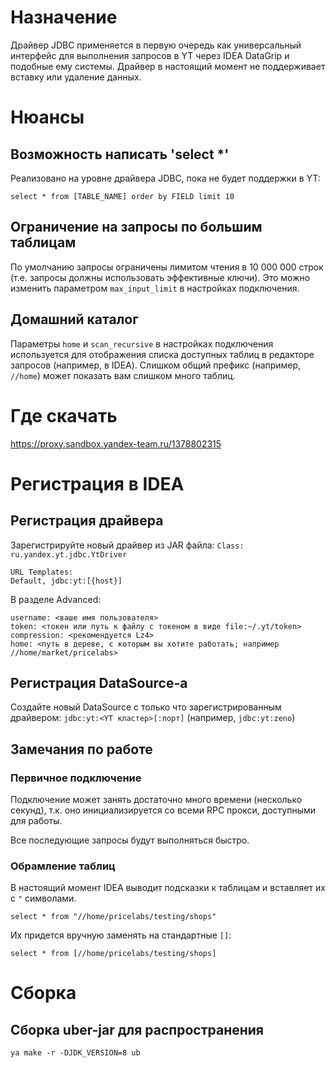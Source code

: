 # Назначение
Драйвер JDBC применяется в первую очередь как универсальный интерфейс для выполнения запросов в YT через IDEA DataGrip и подобные ему системы.
Драйвер в настоящий момент не поддерживает вставку или удаление данных.

# Нюансы

## Возможность написать 'select *'
Реализовано на уровне драйвера JDBC, пока не будет поддержки в YT:
```
select * from [TABLE_NAME] order by FIELD limit 10
```

## Ограничение на запросы по большим таблицам
По умолчанию запросы ограничены лимитом чтения в 10 000 000 строк (т.е. запросы должны использовать эффективные ключи).
Это можно изменить параметром `max_input_limit` в настройках подключения.

## Домашний каталог
Параметры `home` и `scan_recursive` в настройках подключения используется для отображения списка доступных таблиц 
в редакторе запросов (например, в IDEA). Слишком общий префикс (например, `//home`) может показать вам слишком много таблиц.  
 

# Где скачать
https://proxy.sandbox.yandex-team.ru/1378802315

# Регистрация в IDEA

## Регистрация драйвера
Зарегистрируйте новый драйвер из JAR файла: `Class: ru.yandex.yt.jdbc.YtDriver`

```
URL Templates:
Default, jdbc:yt:[{host}]
```

В разделе Advanced:
```
username: <ваше имя пользователя>
token: <токен или путь к файлу с токеном в виде file:~/.yt/token>
compression: <рекомендуется Lz4>
home: <путь в дереве, с которым вы хотите работать; например //home/market/pricelabs>
```

## Регистрация DataSource-а

Создайте новый DataSource с только что зарегистрированным драйвером: `jdbc:yt:<YT кластер>[:порт]` (например, `jdbc:yt:zeno`)


## Замечания по работе

### Первичное подключение
Подключение может занять достаточно много времени (несколько секунд), т.к. оно инициализируется со всеми RPC прокси,
доступными для работы.

Все последующие запросы будут выполняться быстро.

### Обрамление таблиц

В настоящий момент IDEA выводит подсказки к таблицам и вставляет их с `"` символами.
```
select * from "//home/pricelabs/testing/shops"
```

Их придется вручную заменять на стандартные `[]`:
```
select * from [//home/pricelabs/testing/shops]
```

# Сборка

## Сборка uber-jar для распространения
`ya make -r -DJDK_VERSION=8 ub`